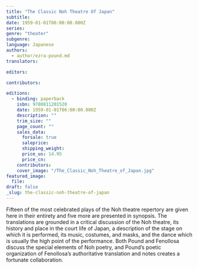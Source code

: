 ```yaml
---
title: "The Classic Noh Theatre Of Japan"
subtitle:
date: 1959-01-01T06:00:00.000Z
series:
genre: "theater"
subgenre:
language: Japanese
authors:
  - author/ezra-pound.md
translators:

editors:

contributors:

editions:
  - binding: paperback
    isbn: 9780811201520
    date: 1959-01-01T06:00:00.000Z
    description: ""
    trim_size: ""
    page_count: ""
    sales_data:
      forsale: true
      saleprice:
      shipping_weight:
      price_us: 14.95
      price_cn:
    contributors:
    cover_image: "/The_Classic_Noh_Theatre_of_Japan.jpg"
featured_image:
  file:
draft: false
_slug: the-classic-noh-theatre-of-japan
---
```


Fifteen of the most celebrated plays of the Noh theatre repertory are given here in their entirety and five more are presented in synopsis. The translations are grounded in a critical discussion of the Noh theatre, its history and place in the court life of Japan, a description of the stage on which it is performed, its music, costumes, and masks, and the dance which is usually the high point of the performance. Both Pound and Fenollosa discuss the special elements of Noh poetry, and Pound’s poetic organization of Fenollosa’s authoritative translation and notes creates a fortunate collaboration.

